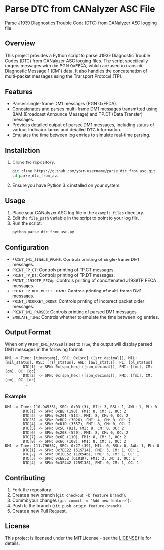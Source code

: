 
# Parse DTC from CANalyzer ASC File

Parse J1939 Diagnostics Trouble Code (DTC) from CANalyzer ASC logging file

## Overview

This project provides a Python script to parse J1939 Diagnostic Trouble Codes (DTC) from CANalyzer ASC logging files. The script specifically targets messages with the PGN 0xFECA, which are used to transmit Diagnostic Message 1 (DM1) data. It also handles the concatenation of multi-packet messages using the Transport Protocol (TP).

## Features

- Parses single-frame DM1 messages (PGN 0xFECA).
- Concatenates and parses multi-frame DM1 messages transmitted using BAM (Broadcast Announce Message) and TP.DT (Data Transfer) messages.
- Provides detailed output of parsed DM1 messages, including status of various indicator lamps and detailed DTC information.
- Emulates the time between log entries to simulate real-time parsing.

## Installation

1. Clone the repository:
   ```bash
   git clone https://github.com/your-username/parse_dtc_from_asc.git
   cd parse_dtc_from_asc
   ```

2. Ensure you have Python 3.x installed on your system.

## Usage

1. Place your CANalyzer ASC log file in the `example_files` directory.
2. Edit the `file_path` variable in the script to point to your log file.
3. Run the script:
   ```bash
   python parse_dtc_from_asc.py
   ```

## Configuration

- `PRINT_DM1_SINGLE_FRAME`: Controls printing of single-frame DM1 messages.
- `PRINT_TP_CT`: Controls printing of TP.CT messages.
- `PRINT_TP_DT`: Controls printing of TP.DT messages.
- `PRINT_J1939TP_FECAp`: Controls printing of concatenated J1939TP FECA messages.
- `PRINT_TP_DM1_MULTI_FRAME`: Controls printing of multi-frame DM1 messages.
- `PRINT_INCORRET_ORDER`: Controls printing of incorrect packet order messages.
- `PRINT_DM1_PARSED`: Controls printing of parsed DM1 messages.
- `EMULATE_TIME`: Controls whether to emulate the time between log entries.

## Output Format

When only `PRINT_DM1_PARSED` is set to `True`, the output will display parsed DM1 messages in the following format:

```
DM1 -> Time: [timestamp], SRC: 0x[src] ([src_decimal]), MIL: [mil_status], RSL: [rsl_status], AWL: [awl_status], PL: [pl_status]
        DTC[1] -> SPN: 0x[spn_hex] ([spn_decimal]), FMI: [fmi], CM: [cm], OC: [oc]
        DTC[2] -> SPN: 0x[spn_hex] ([spn_decimal]), FMI: [fmi], CM: [cm], OC: [oc]
        ...
```

### Example

```
DM1 -> Time: 110.945338, SRC: 0x03 (3), MIL: 3, RSL: 1, AWL: 1, PL: 0
        DTC[1] -> SPN: 0xBE (190), FMI: 8, CM: 0, OC: 2
        DTC[2] -> SPN: 0x201 (513), FMI: 8, CM: 0, OC: 2
        DTC[3] -> SPN: 0xBD2 (3026), FMI: 4, CM: 0, OC: 7
        DTC[4] -> SPN: 0xD1D (3357), FMI: 8, CM: 0, OC: 2
        DTC[5] -> SPN: 0x5C (92), FMI: 8, CM: 0, OC: 2
        DTC[6] -> SPN: 0x208 (520), FMI: 8, CM: 0, OC: 2
        DTC[7] -> SPN: 0x6E (110), FMI: 8, CM: 0, OC: 2
        DTC[8] -> SPN: 0x6C (108), FMI: 8, CM: 0, OC: 2
DM1 -> Time: 111.796362, SRC: 0x27 (39), MIL: 0, RSL: 0, AWL: 1, PL: 0
        DTC[1] -> SPN: 0x7EE22 (519714), FMI: 3, CM: 1, OC: 1
        DTC[2] -> SPN: 0x1EE52 (126546), FMI: 3, CM: 1, OC: 1
        DTC[3] -> SPN: 0xEE52 (61010), FMI: 3, CM: 1, OC: 1
        DTC[4] -> SPN: 0x3F442 (259138), FMI: 0, CM: 1, OC: 1
```

## Contributing

1. Fork the repository.
2. Create a new branch (`git checkout -b feature-branch`).
3. Commit your changes (`git commit -m 'Add new feature'`).
4. Push to the branch (`git push origin feature-branch`).
5. Create a new Pull Request.

## License

This project is licensed under the MIT License - see the [LICENSE](LICENSE) file for details.
